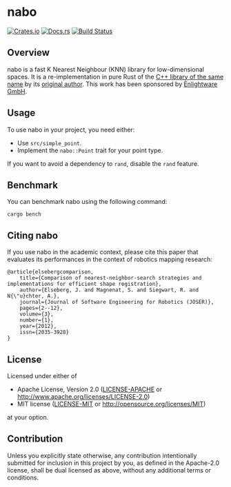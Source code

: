 # nabo

[![Crates.io][crates-badge]][crates-url]
[![Docs.rs][docs-badge]][docs-url]
[![Build Status][ci-badge]][ci-url]

[crates-badge]: https://img.shields.io/crates/v/nabo
[crates-url]: https://crates.io/crates/nabo
[docs-badge]: https://img.shields.io/docsrs/nabo
[docs-url]: https://docs.rs/nabo
[ci-badge]: https://github.com/enlightware/nabo-rs/actions/workflows/ci.yml/badge.svg
[ci-url]: https://github.com/enlightware/nabo-rs/actions

## Overview

nabo is a fast K Nearest Neighbour (KNN) library for low-dimensional spaces.
It is a re-implementation in pure Rust of the [C++ library of the same name](https://github.com/ethz-asl/libnabo) by its [original author](http://stephane.magnenat.net).
This work has been sponsored by [Enlightware GmbH](https://enlightware.ch).

## Usage

To use nabo in your project, you need either:
- Use `src/simple_point`.
- Implement the `nabo::Point` trait for your point type.

If you want to avoid a dependency to `rand`, disable the `rand` feature.

## Benchmark

You can benchmark nabo using the following command:

    cargo bench

## Citing nabo

If you use nabo in the academic context, please cite this paper that evaluates its performances in the context of robotics mapping research:

	@article{elsebergcomparison,
		title={Comparison of nearest-neighbor-search strategies and implementations for efficient shape registration},
		author={Elseberg, J. and Magnenat, S. and Siegwart, R. and N{\"u}chter, A.},
		journal={Journal of Software Engineering for Robotics (JOSER)},
		pages={2--12},
		volume={3},
		number={1},
		year={2012},
		issn={2035-3928}
	}

## License

Licensed under either of

 * Apache License, Version 2.0
   ([LICENSE-APACHE](LICENSE-APACHE) or http://www.apache.org/licenses/LICENSE-2.0)
 * MIT license
   ([LICENSE-MIT](LICENSE-MIT) or http://opensource.org/licenses/MIT)

at your option.

## Contribution

Unless you explicitly state otherwise, any contribution intentionally submitted
for inclusion in this project by you, as defined in the Apache-2.0 license,
shall be dual licensed as above, without any additional terms or conditions.
